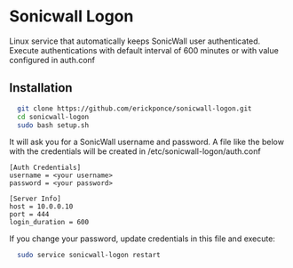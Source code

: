 # Sonicwall Logon
Linux service that automatically keeps SonicWall user authenticated.  
Execute authentications with default interval of 600 minutes or with value configured in auth.conf

Installation
--------------

```bash
  git clone https://github.com/erickponce/sonicwall-logon.git
  cd sonicwall-logon
  sudo bash setup.sh
```
  
It will ask you for a SonicWall username and password.
A file like the below with the credentials will be created in /etc/sonicwall-logon/auth.conf

```
[Auth Credentials]
username = <your username>
password = <your password>

[Server Info]
host = 10.0.0.10
port = 444
login_duration = 600
```

If you change your password, update credentials in this file and execute:
```bash
  sudo service sonicwall-logon restart
```

